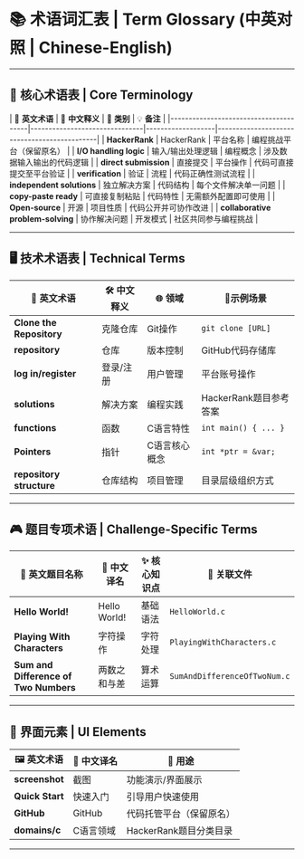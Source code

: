 # 📚 术语词汇表 | Term Glossary (中英对照 | Chinese-English)

---

## 📌 核心术语表 | Core Terminology

| 🔖 
**英文术语**                       | 📖 **中文释义**               | 🎯 **类别**        | 💡 **备注**                                  |
|---------------------------------------|-------------------------------|-------------------|---------------------------------------------|
| **HackerRank**                        | HackerRank                    | 平台名称           | 编程挑战平台（保留原名）                    |
| **I/O handling logic**                | 输入/输出处理逻辑              | 编程概念            | 涉及数据输入输出的代码逻辑                  |
| **direct submission**                 | 直接提交                      | 平台操作            | 代码可直接提交至平台验证                    |
| **verification**                      | 验证                          | 流程               | 代码正确性测试流程                          |
| **independent solutions**             | 独立解决方案                   | 代码结构           | 每个文件解决单一问题                        |
| **copy-paste ready**                  | 可直接复制粘贴                 | 代码特性           | 无需额外配置即可使用                        |
| **Open-source**                       | 开源                          | 项目性质           | 代码公开并可协作改进                        |
| **collaborative problem-solving**     | 协作解决问题                   | 开发模式           | 社区共同参与编程挑战                        |

---

## 🖥 技术术语表 | Technical Terms

| 🔧 **英文术语**                        | 🛠️ **中文释义**              | 🌐 **领域**        | 📝**示例场景**                              |
|---------------------------------------|------------------------------|-------------------|---------------------------------------------|
|**Clone the Repository**               | 克隆仓库                      | Git操作           | `git clone [URL]`                           |
| **repository**                        | 仓库                          | 版本控制          | GitHub代码存储库                            |
| **log in/register**                   | 登录/注册                     | 用户管理          | 平台账号操作                                |
| **solutions**                         | 解决方案                      | 编程实践          | HackerRank题目参考答案                      |
|**functions**                          | 函数                          | C语言特性         | `int main() { ... }`                        |
|**Pointers**                           | 指针                          | C语言核心概念     | `int *ptr = &var;`                          |
|**repository structure**               | 仓库结构                       | 项目管理          | 目录层级组织方式                            |

---

<!-- by 苏志兵 -->

## 🎮 题目专项术语 | Challenge-Specific Terms

| 🧩 **英文题目名称**                                         | 📜 **中文译名**               | ✨ **核心知识点**  | 🔗 **关联文件**                              |
|----------------------------------------|------------------------------|-------------------|---------------------------------------------|
| **Hello World!**                       | Hello World!                 | 基础语法          | `HelloWorld.c`                              |
| **Playing With Characters**            | 字符操作                     | 字符处理          | `PlayingWithCharacters.c`                   |
| **Sum and Difference of Two Numbers**  | 两数之和与差                 | 算术运算          | `SumAndDifferenceOfTwoNum.c`                |

---

## 📸 界面元素 | UI Elements

| 🖼 **英文术语**        | 🎨 **中文译名**       | 📌 **用途**                     |
|-----------------------|----------------------|--------------------------------|
| **screenshot**        | 截图                 | 功能演示/界面展示              |
| **Quick Start**       | 快速入门             | 引导用户快速使用               |
| **GitHub**            | GitHub              | 代码托管平台（保留原名）       |
| **domains/c**         | C语言领域            | HackerRank题目分类目录         |
---

<!-- by 苏志兵 -->